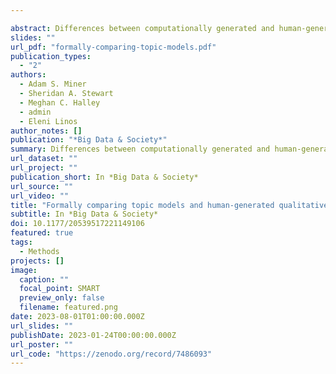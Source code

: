 ```yaml
---

abstract: Differences between computationally generated and human-generated themes in unstructured text are important to understand yet difficult to assess formally. In this study, we bridge these approaches through two contributions. First, we formally compare a primarily computational approach, topic modeling, to a primarily human-driven approach, qualitative thematic coding, in an impactful context - physician mothers’ experience of workplace discrimination. Second, we compare our chosen topic model to a principled alternative topic model to make explicit study design decisions meriting consideration in future research. By formally contrasting computationally generated (i.e. topic modeling) and human-generated (i.e. thematic coding) knowledge, we shed light on issues of interest to several audiences, notably computational social scientists who wish to understand study design tradeoffs, and qualitative researchers who may wish to leverage computational methods to improve the speed and reproducibility of labor-intensive coding. Although useful in other domains, we highlight the value of fast, reproducible methods to better understand experiences of workplace discrimination.
slides: ""
url_pdf: "formally-comparing-topic-models.pdf"
publication_types:
  - "2"
authors:
  - Adam S. Miner
  - Sheridan A. Stewart
  - Meghan C. Halley
  - admin
  - Eleni Linos
author_notes: []
publication: "*Big Data & Society*"
summary: Differences between computationally generated and human-generated themes in unstructured text are important to understand yet difficult to assess formally. In this study, we bridge these approaches, comparing topic models to hand-generated categories and comparing two different topic modelling solutions.
url_dataset: ""
url_project: ""
publication_short: In *Big Data & Society*
url_source: ""
url_video: ""
title: "Formally comparing topic models and human-generated qualitative coding of physician mothers’ experiences of workplace discrimination"
subtitle: In *Big Data & Society*
doi: 10.1177/20539517221149106
featured: true
tags:
  - Methods
projects: []
image:
  caption: ""
  focal_point: SMART
  preview_only: false
  filename: featured.png
date: 2023-08-01T01:00:00.000Z
url_slides: ""
publishDate: 2023-01-24T00:00:00.000Z
url_poster: ""
url_code: "https://zenodo.org/record/7486093"
---
```


